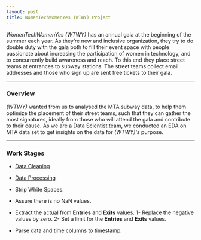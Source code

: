 ```yaml
---
layout: post
title: WomenTechWomenYes (WTWY) Project
---
```


*WomenTechWomenYes (WTWY)* has an annual gala at the beginning of the summer each year. As they’re new and inclusive organization, they try to do double duty with the gala both to fill their event space with people passionate about increasing the participation of women in technology, and to concurrently build awareness and reach. To this end they place street teams at entrances to subway stations. The street teams collect email addresses and those who sign up are sent free tickets to their gala.

-----

### Overview

*(WTWY)* wanted from us to analysed the MTA subway data, to help them optimize the placement of their street teams, such that they can gather the most signatures, ideally from those who will attend the gala and contribute to their cause. 
As we are a Data Scientist team, we conducted an EDA on MTA data set to get insights on the data for *(WTWY)'s* purpose. 

-----

### Work Stages

* [Data Cleaning](https://lamam13.github.io/2019/09/07/Data-cleaning/) 
* [Data Processing](https://lamam13.github.io/2019/09/07/Data-processing/)

* Strip White Spaces. 
* Assure there is no NaN values. 
* Extract the actual from **Entries** and **Exits** values. 
1- Replace the negative values by zero. 
2- Set a limit for the **Entries** and **Exits** values. 
* Parse data and time columns to timestamp.
